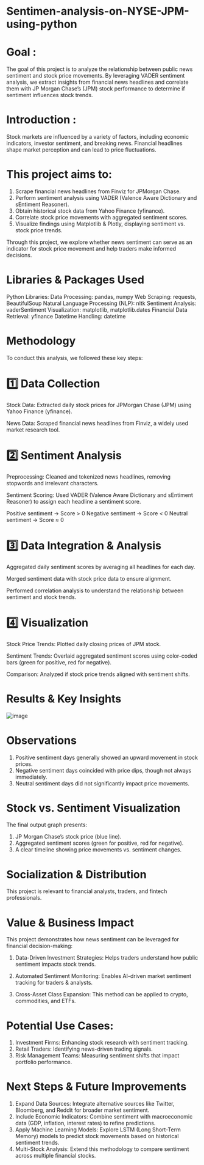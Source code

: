 # Sentimen-analysis-on-NYSE-JPM-using-python

# Goal :
The goal of this project is to analyze the relationship between public news sentiment and stock price movements. By leveraging VADER sentiment analysis, we extract insights from financial news headlines and correlate them with JP Morgan Chase’s (JPM) stock performance to determine if sentiment influences stock trends.

# Introduction : 
Stock markets are influenced by a variety of factors, including economic indicators, investor sentiment, and breaking news. Financial headlines shape market perception and can lead to price fluctuations.

# This project aims to:
1. Scrape financial news headlines from Finviz for JPMorgan Chase.
2. Perform sentiment analysis using VADER (Valence Aware Dictionary and sEntiment Reasoner).
3. Obtain historical stock data from Yahoo Finance (yfinance).
4. Correlate stock price movements with aggregated sentiment scores.
5. Visualize findings using Matplotlib & Plotly, displaying sentiment vs. stock price trends.

Through this project, we explore whether news sentiment can serve as an indicator for stock price movement and help traders make informed decisions.

# Libraries & Packages Used
Python Libraries:
Data Processing: pandas, numpy
Web Scraping: requests, BeautifulSoup
Natural Language Processing (NLP): nltk
Sentiment Analysis: vaderSentiment
Visualization: matplotlib, matplotlib.dates
Financial Data Retrieval: yfinance
Datetime Handling: datetime

# Methodology
To conduct this analysis, we followed these key steps:

# 1️⃣ Data Collection
Stock Data: Extracted daily stock prices for JPMorgan Chase (JPM) using Yahoo Finance (yfinance).

News Data: Scraped financial news headlines from Finviz, a widely used market research tool.

# 2️⃣ Sentiment Analysis
Preprocessing: Cleaned and tokenized news headlines, removing stopwords and irrelevant characters.

Sentiment Scoring: Used VADER (Valence Aware Dictionary and sEntiment Reasoner) to assign each headline a sentiment score.

Positive sentiment → Score > 0
Negative sentiment → Score < 0
Neutral sentiment → Score ≈ 0

# 3️⃣ Data Integration & Analysis
Aggregated daily sentiment scores by averaging all headlines for each day.

Merged sentiment data with stock price data to ensure alignment.

Performed correlation analysis to understand the relationship between sentiment and stock trends.

# 4️⃣ Visualization
Stock Price Trends: Plotted daily closing prices of JPM stock.

Sentiment Trends: Overlaid aggregated sentiment scores using color-coded bars (green for positive, red for negative).

Comparison: Analyzed if stock price trends aligned with sentiment shifts.

#  Results & Key Insights

![image](https://github.com/user-attachments/assets/3bec1415-7841-4014-95e9-45b6f3b8d91d)

#  Observations
1. Positive sentiment days generally showed an upward movement in stock prices.
2. Negative sentiment days coincided with price dips, though not always immediately.
3. Neutral sentiment days did not significantly impact price movements.

#  Stock vs. Sentiment Visualization
The final output graph presents:
1. JP Morgan Chase’s stock price (blue line).
2. Aggregated sentiment scores (green for positive, red for negative).
3. A clear timeline showing price movements vs. sentiment changes.

# Socialization & Distribution
This project is relevant to financial analysts, traders, and fintech professionals.

# Value & Business Impact
This project demonstrates how news sentiment can be leveraged for financial decision-making:

1. Data-Driven Investment Strategies: Helps traders understand how public sentiment impacts stock trends.

2. Automated Sentiment Monitoring: Enables AI-driven market sentiment tracking for traders & analysts.

3. Cross-Asset Class Expansion: This method can be applied to crypto, commodities, and ETFs.

# Potential Use Cases:

1. Investment Firms: Enhancing stock research with sentiment tracking.
2. Retail Traders: Identifying news-driven trading signals.
3. Risk Management Teams: Measuring sentiment shifts that impact portfolio performance.

# Next Steps & Future Improvements
1. Expand Data Sources: Integrate alternative sources like Twitter, Bloomberg, and Reddit for broader market sentiment.
2. Include Economic Indicators: Combine sentiment with macroeconomic data (GDP, inflation, interest rates) to refine predictions.
3. Apply Machine Learning Models: Explore LSTM (Long Short-Term Memory) models to predict stock movements based on historical sentiment trends.
4. Multi-Stock Analysis: Extend this methodology to compare sentiment across multiple financial stocks.

















